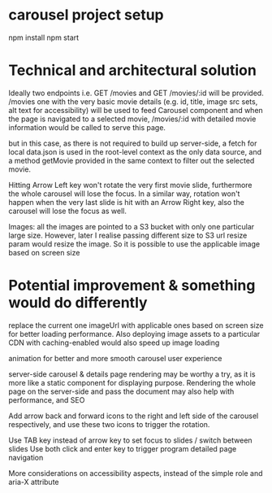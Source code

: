 # carousel project setup 
npm install 
npm start 

# Technical and architectural solution

Ideally two endpoints i.e. GET /movies and GET /movies/:id will be provided. 
/movies one with the very basic movie details (e.g. id, title, image src sets, alt text for accessibility) will be used to feed Carousel component and when the page is navigated to a selected movie, /movies/:id with detailed movie information would be called to serve this page. 

but in this case, as there is not required to build up server-side, a fetch for local data.json is used in the root-level context as the only data source, and a method getMovie provided in the same context to filter out the selected movie. 

Hitting Arrow Left key won't rotate the very first movie slide, furthermore the whole carousel will lose the focus. In a similar way, rotation won't happen when the very last slide is hit with an Arrow Right key, also the carousel will lose the focus as well.


Images: all the images are pointed to a S3 bucket with only one particular large size. However, later I realise passing different size to S3 url resize param would resize the image. So it is possible to use the applicable image based on screen size


# Potential improvement & something would do differently 

replace the current one imageUrl with applicable ones based on screen size for better loading performance. Also deploying image assets to a particular CDN with caching-enabled would also speed up image loading

animation for better and more smooth carousel user experience

server-side carousel & details page rendering may be worthy a try, as it is more like a static component for displaying purpose. Rendering the whole page on the server-side and pass the document may also help with performance, and SEO

Add arrow back and forward icons to the right and left side of the carousel respectively, and use these two icons to trigger the rotation. 

Use TAB key instead of arrow key to set focus to slides / switch between slides
Use both click and enter key to trigger program detailed page navigation

More considerations on accessibility aspects, instead of the simple role and aria-X attribute
